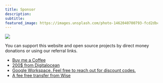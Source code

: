 ```yaml
---
title: Sponsor
description:
subtitle:
featured_image: https://images.unsplash.com/photo-1462040700793-fcd2dbc0edf0
---
```


![](https://images.unsplash.com/photo-1462040700793-fcd2dbc0edf0)

You can support this website and open source projects by direct money donations or using our referral links.

<ul>
	<li><a href="https://www.buymeacoffee.com/clivern" target="_blank" rel="noopener sponsored" title="">Buy me a Coffee</a></li>
	<li><a href="https://m.do.co/c/7f92efa0b9c1" target="_blank" rel="noopener sponsored" title="">200$ from Digitalocean</a></li>
	<li><a href="https://referworkspace.app.goo.gl/F6fc" target="_blank" rel="noopener sponsored" title="Google Workspace. Feel free to reach out for discount codes.">Google Workspace. Feel free to reach out for discount codes.</a></li>
	<li><a href="https://wise.com/invite/u/ahmedm1989" target="_blank" rel="noopener sponsored" title="">A fee free transfer from Wise</a></li>
</ul>
